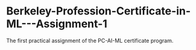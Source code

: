 # Berkeley-Profession-Certificate-in-ML---Assignment-1
The first practical assignment of the PC-AI-ML certificate program.
